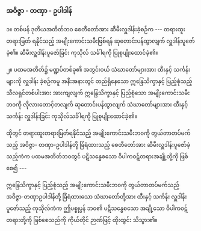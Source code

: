 ### အဝိဇ္ဇာ - တဏှာ - ဥပါဒါန်

၁။ တစ်ဖန် ဒုတိယအတိတ်ဘ၀ စေတီတော်အား ဆီမီးလှူဒါန်းခဲ့စဉ်က --- တရားထူးတရားမြတ် ရနိုင်သည့်
အမျိုးကောင်းသမီးဖြစ်ရန် ဆုတောင်းပန်ထွာလျက် လှူဒါန်းပူဇော်ခဲ့၏။ ဆီမီးလှူဒါန်းပူဇော်ခြင်း ကုသိုလ်
သင်္ခါရကို ပြုစုပျိုးထောင်ခဲ့၏။

၂။ ပထမအတိတ်၌ မဏ္ဍပ်တစ်ခု၏ အတွင်းဝယ် သံဃာတော်များအား ထီးနှင့် သင်္ကန်းများကို လှူဒါန်း
ခဲ့စဉ်ကမူ အနီးအနားတွင် တည်ရှိနေသော ဣန္ဒြေသိက္ခာနှင့် ပြည့်စုံသည့် သီလရှင်တစ်ပါးအား အားကျလျက်
ဣန္ဒြေသိက္ခာနှင့် ပြည့်စုံသော အမျိုးကောင်းသမီးဘ၀ကို လိုလားတောင့်တလျက် ဆုတောင်းပန်ထွာလျက်
သံဃာတော်များအား ထီးနှင့်သင်္ကန်း လှူဒါန်းခြင်း ကုသိုလ်သင်္ခါရကို ပြုစုပျိုးထောင်ခဲ့၏။

ထိုတွင် တရားထူးတရားမြတ်ရနိုင်သည့် အမျိုးကောင်းသမီးဘ၀ကို တွယ်တာတပ်မက်သည့် အဝိဇ္ဇာ-
တဏှာ-ဥပါဒါန်တို့ ခြံရံထားသည့် စေတီတော်အား ဆီမီးလှူဒါန်းပူဇော်ခဲ့သည့်ကံက ပထမအတိတ်ဘ၀တွင်
ပဋိသန္ဓေစသော ဝိပါကဝဋ်တရားအချို့တို့ကို ဖြစ်စေ၍ ---

ဣန္ဒြေသိက္ခာနှင့် ပြည့်စုံသည့် အမျိုးကောင်းသမီးဘ၀ကို တွယ်တာတပ်မက်သည့် အဝိဇ္ဇာ-တဏှာဥပါဒါန်တို့ ခြံရံထားသော သံဃာတော်တို့အား ထီးနှင့် သင်္ကန်း လှူဒါန်းပူဇော်သည့် ကုသိုလ်ကံက ဤပစ္စုပ္ပန်
ဘ၀၏ ပဋိသန္ဓေစသော အချို့သော ဝိပါကဝဋ်တရားတို့ကို ဖြစ်စေသည်ကို ကိုယ်တိုင် ဉာဏ်ဖြင့် ထိုးထွင်း
သိသွား၏။